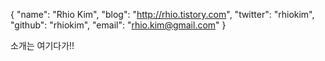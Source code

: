 {
    "name": "Rhio Kim",
    "blog": "http://rhio.tistory.com",
    "twitter": "rhiokim",
    "github": "rhiokim",
    "email": "rhio.kim@gmail.com"
}

소개는 여기다가!!
